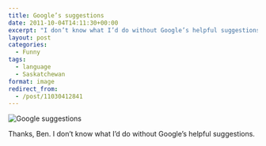 ```yaml
---
title: Google’s suggestions
date: 2011-10-04T14:11:30+00:00
excerpt: "I don’t know what I’d do without Google’s helpful suggestions."
layout: post
categories:
  - Funny
tags:
  - language
  - Saskatchewan
format: image
redirect_from:
  - /post/11030412841
---
```

<img class="alignnone size-full wp-image-217" src="https://dv8b8dkxht4vb.cloudfront.net/img/tumblr_lsk5f6NLlV1qlv5s6o1_1280.png" alt="Google suggestions" srcset="https://dv8b8dkxht4vb.cloudfront.net/img/tumblr_lsk5f6NLlV1qlv5s6o1_1280.png 849w, https://dv8b8dkxht4vb.cloudfront.net/img/tumblr_lsk5f6NLlV1qlv5s6o1_1280-300x49.png 300w, https://dv8b8dkxht4vb.cloudfront.net/img/tumblr_lsk5f6NLlV1qlv5s6o1_1280-500x82.png 500w" sizes="(max-width: 849px) 100vw, 849px" />

Thanks, Ben. I don’t know what I’d do without Google’s helpful suggestions.
